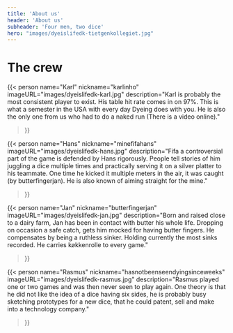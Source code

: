 ```yaml
---
title: 'About us'
header: 'About us'
subheader: 'Four men, two dice'
hero: "images/dyeislifedk-tietgenkollegiet.jpg"
---
```


# The crew

{{< person
  name="Karl"
  nickname="karlinho"
  imageURL="images/dyeislifedk-karl.jpg"
  description="Karl is probably the most consistent player to exist. His table hit rate comes in on 97%. This is what a semester in the USA with every day Dyeing does with you. He is also the only one from us who had to do a naked run (There is a video online)."
>}}

{{< person
  name="Hans"
  nickname="minefifahans"
  imageURL="images/dyeislifedk-hans.jpg"
  description="Fifa a controversial part of the game is defended by Hans rigorously. People tell stories of him juggling a dice multiple times and practically serving it on a silver platter to his teammate. One time he kicked it multiple meters in the air, it was caught (by butterfingerjan). He is also known of aiming straight for the mine."
>}}

{{< person
  name="Jan"
  nickname="butterfingerjan"
  imageURL="images/dyeislifedk-jan.jpg"
  description="Born and raised close to a dairy farm, Jan has been in contact with butter his whole life. Dropping on occasion a safe catch, gets him mocked for having butter fingers. He compensates by being a ruthless sinker. Holding currently the most sinks recorded. He carries køkkenrolle to every game."
>}}

{{< person
  name="Rasmus"
  nickname="hasnotbeenseendyingsinceweeks"
  imageURL="images/dyeislifedk-rasmus.jpg"
  description="Rasmus played one or two games and was then never seen to play again. One theory is that he did not like the idea of a dice having six sides, he is probably busy sketching prototypes for a new dice, that he could patent, sell and make into a technology company."
>}}
